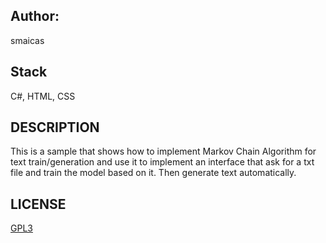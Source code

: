 ## Author:
smaicas

## Stack
C#, HTML, CSS

## DESCRIPTION
This is a sample that shows how to implement Markov Chain Algorithm for text train/generation and use
it to implement an interface that ask for a txt file and train the model based on it. Then generate
text automatically. 

## LICENSE
[GPL3](https://github.com/smaicas-org/Dnj.Colab/blob/dev/LICENSE)